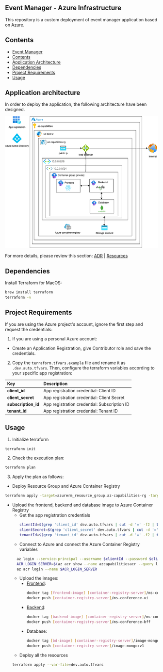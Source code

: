 ## Event Manager - Azure Infrastructure

This repository is a custom deployment of event manager application based on Azure.

## Contents
- [Event Manager](#event-manager---azure-infrastructure)
- [Contents](#contents)
- [Application Architecture](#application-architecture)
- [Dependencies](#dependencies)
- [Project Requirements](#project-requirements)
- [Usage](#usage)

## Application architecture
In order to deploy the application, the following architecture have been designed. 

![Azure architecture](./docs/ADR/v2.0/azure_architecture_2.png)

For more details, please review this section: [ADR](./docs/ADR.md) | [Resources](./docs/README-tech.md)

## Dependencies
Install Terraform for MacOS:
```bash
brew install terraform
terraform -v
```

## Project Requirements
If you are using the Azure project's account, ignore the first step and request the credentials:
1. If you are using a personal Azure account:
  - Create an Application Registration, give Contributor role and save the credentials. 
2. Copy the `terraform.tfvars.example` file and rename it as `.dev.auto.tfvars`. Then, configure the terraform variables according to your specific app registration:

| Key                       | Description                                               |
| :-------------------------| :-------------------------------------------------------- |
| **client_id**             | App registration credential: Client ID                    |
| **client_secret**         | App registration credential: Client Secret                |
| **subscription_id**       | App registration credential: Subscription ID              |
| **tenant_id**             | App registration credential: Tenant ID                    |

## Usage

1. Initialize terraform
```bash
terraform init
```
2. Check the execution plan: 
```bash
terraform plan
```
3. Apply the plan as follows:
- Deploy Resource Group and Azure Container Registry
```bash
terraform apply -target=azurerm_resource_group.az-capabilities-rg -target=module.acr --var-file=dev.auto.tfvars
```
- Upload the frontend, backend and database image to Azure Container Registry
  - Get the app registration credentials
    ```bash
    clientId=$(grep 'client_id' dev.auto.tfvars | cut -d '=' -f2 | tr -d ' "')                   
    clientSecret=$(grep 'client_secret' dev.auto.tfvars | cut -d '=' -f2 | tr -d ' "')
    tenantId=$(grep 'tenant_id' dev.auto.tfvars | cut -d '=' -f2 | tr -d ' "')
    ```
  -  Connect to Azure and connect the Azure Container Registry variables
    ```bash
      az login --service-principal --username $clientId --password $clientSecret --tenant $tenantId
      ACR_LOGIN_SERVER=$(az acr show --name azcapabilitiesacr --query loginServer --output tsv)
      az acr login --name $ACR_LOGIN_SERVER
    ```
  - Upload the images:
    - [Frontend](https://github.com/CHUPITO-Org/FE-Chupito): 
      ```bash
      docker tag [frontend-image] [container-registry-server]/ms-conference-ui
      docker push [container-registry-server]/ms-conference-ui
      ```
    - [Backend](https://github.com/CHUPITO-Org/BE-Chupito/): 
      ```bash
      docker tag [backend-image] [container-registry-server]/ms-conference-bff
      docker push [container-registry-server]/ms-conference-bff
      ```
    - Database:
      ```bash
      docker tag [bd-image] [container-registry-server]/image-mongo:v1
      docker push [container-registry-server]/image-mongo:v1
      ```
  - Deploy all the resources 
  ```bash
  terraform apply --var-file=dev.auto.tfvars
  ```